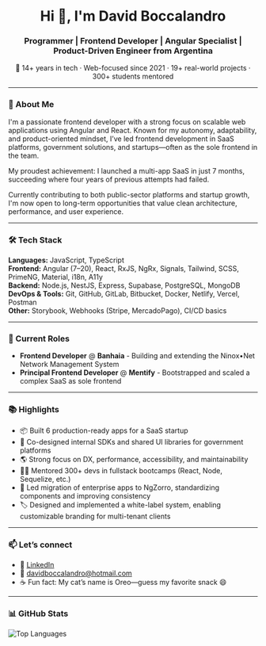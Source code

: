 <h1 align="center">Hi 👋, I'm David Boccalandro</h1>
<h3 align="center">Programmer | Frontend Developer | Angular Specialist | Product-Driven Engineer from Argentina</h3>

<p align="center">
🚀 14+ years in tech · Web-focused since 2021 · 19+ real-world projects · 300+ students mentored
</p>

---

### 🔹 About Me

I'm a passionate frontend developer with a strong focus on scalable web applications using Angular and React. Known for my autonomy, adaptability, and product-oriented mindset, I’ve led frontend development in SaaS platforms, government solutions, and startups—often as the sole frontend in the team.

My proudest achievement: I launched a multi-app SaaS in just 7 months, succeeding where four years of previous attempts had failed.

Currently contributing to both public-sector platforms and startup growth, I'm now open to long-term opportunities that value clean architecture, performance, and user experience.

---

### 🛠️ Tech Stack

**Languages:** JavaScript, TypeScript  
**Frontend:** Angular (7–20), React, RxJS, NgRx, Signals, Tailwind, SCSS, PrimeNG, Material, i18n, A11y  
**Backend:** Node.js, NestJS, Express, Supabase, PostgreSQL, MongoDB  
**DevOps & Tools:** Git, GitHub, GitLab, Bitbucket, Docker, Netlify, Vercel, Postman  
**Other:** Storybook, Webhooks (Stripe, MercadoPago), CI/CD basics

---

### 📍 Current Roles

- **Frontend Developer** @ **Banhaia** - Building and extending the Ninox•Net Network Management System
- **Principal Frontend Developer** @ **Mentify** - Bootstrapped and scaled a complex SaaS as sole frontend  

---

### 📚 Highlights

- 📦 Built 6 production-ready apps for a SaaS startup  
- 🧱 Co-designed internal SDKs and shared UI libraries for government platforms  
- 🌎 Strong focus on DX, performance, accessibility, and maintainability  
- 🧑‍🏫 Mentored 300+ devs in fullstack bootcamps (React, Node, Sequelize, etc.)
- 🎨 Led migration of enterprise apps to NgZorro, standardizing components and improving consistency
- 🏷️ Designed and implemented a white-label system, enabling customizable branding for multi-tenant clients

---

### 📫 Let’s connect

- 🔗 [LinkedIn](https://www.linkedin.com/in/david-boccalandro-developer/)  
- 📧 davidboccalandro@hotmail.com
- ☕ Fun fact: My cat’s name is Oreo—guess my favorite snack 😄

---

### 📊 GitHub Stats

<p>
  <img src="https://github-readme-stats.vercel.app/api/top-langs/?username=DavidBoccalandro&layout=compact&theme=radical" alt="Top Languages" />
</p>
